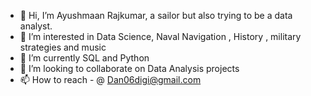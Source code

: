 - 👋 Hi, I’m Ayushmaan Rajkumar, a sailor but also trying to be a data analyst. 
- 👀 I’m interested in Data Science, Naval Navigation , History , military strategies and music
- 🌱 I’m currently SQL and Python 
- 💞️ I’m looking to collaborate on Data Analysis projects
- 📫 How to reach - @ Dan06digi@gmail.com

<!---
Ayushmaan006/Ayushmaan006 is a ✨ special ✨ repository because its `README.md` (this file) appears on your GitHub profile.
You can click the Preview link to take a look at your changes.
--->

